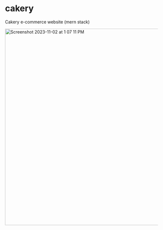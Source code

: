 # cakery
Cakery e-commerce website (mern stack)


<img width="648" alt="Screenshot 2023-11-02 at 1 07 11 PM" src="https://github.com/elbytes/cakery/assets/58517842/4a5c1ad8-8cd3-447f-a4a9-52b2c4155a4c">
